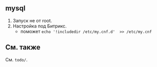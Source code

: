 
## mysql

 1. Запуск не от root.
 3. Настройка под Битрикс.
    * поможет `echo '!includedir /etc/my.cnf.d'  >> /etc/my.cnf`
    
## См. также

См. `todo/`.
